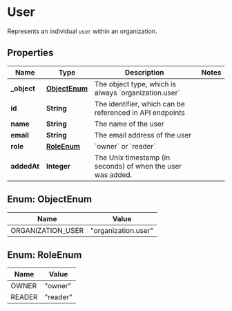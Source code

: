 

# User

Represents an individual `user` within an organization.

## Properties

| Name | Type | Description | Notes |
|------------ | ------------- | ------------- | -------------|
|**_object** | [**ObjectEnum**](#ObjectEnum) | The object type, which is always &#x60;organization.user&#x60; |  |
|**id** | **String** | The identifier, which can be referenced in API endpoints |  |
|**name** | **String** | The name of the user |  |
|**email** | **String** | The email address of the user |  |
|**role** | [**RoleEnum**](#RoleEnum) | &#x60;owner&#x60; or &#x60;reader&#x60; |  |
|**addedAt** | **Integer** | The Unix timestamp (in seconds) of when the user was added. |  |



## Enum: ObjectEnum

| Name | Value |
|---- | -----|
| ORGANIZATION_USER | &quot;organization.user&quot; |



## Enum: RoleEnum

| Name | Value |
|---- | -----|
| OWNER | &quot;owner&quot; |
| READER | &quot;reader&quot; |



